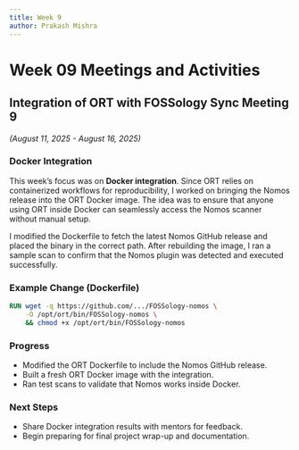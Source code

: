 ```yaml
---
title: Week 9
author: Prakash Mishra
---
```

<!--
SPDX-License-Identifier: CC-BY-SA-4.0

SPDX-FileCopyrightText: 2025 Prakash Mishra <prakashmishra9921@gmail.com>
-->

# Week 09 Meetings and Activities

## Integration of ORT with FOSSology Sync Meeting 9

*(August 11, 2025 - August 16, 2025)*

### Docker Integration

This week’s focus was on **Docker integration**. Since ORT relies on containerized workflows for reproducibility, I worked on bringing the Nomos release into the ORT Docker image. The idea was to ensure that anyone using ORT inside Docker can seamlessly access the Nomos scanner without manual setup.  

I modified the Dockerfile to fetch the latest Nomos GitHub release and placed the binary in the correct path. After rebuilding the image, I ran a sample scan to confirm that the Nomos plugin was detected and executed successfully.  

### Example Change (Dockerfile)

```dockerfile
RUN wget -q https://github.com/.../FOSSology-nomos \
    -O /opt/ort/bin/FOSSology-nomos \
    && chmod +x /opt/ort/bin/FOSSology-nomos
```

### Progress

- Modified the ORT Dockerfile to include the Nomos GitHub release.  
- Built a fresh ORT Docker image with the integration.  
- Ran test scans to validate that Nomos works inside Docker.

### Next Steps

- Share Docker integration results with mentors for feedback.  
- Begin preparing for final project wrap-up and documentation. 
